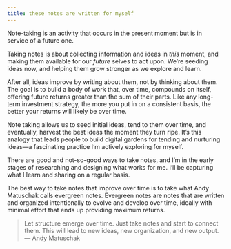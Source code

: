 ```yaml
---
title: these notes are written for myself
---
```

Note-taking is an activity that occurs in the present moment but is in service of a future one.

Taking notes is about collecting information and ideas in *this* moment, and making them available for our *future* selves to act upon. We’re seeding ideas now, and helping them grow stronger as we explore and learn.

After all, ideas improve by writing about them, not by thinking about them. The goal is to build a body of work that, over time, compounds on itself, offering future returns greater than the sum of their parts. Like any long-term investment strategy, the more you put in on a consistent basis, the better your returns will likely be over time.

Note taking allows us to seed initial ideas, tend to them over time, and eventually, harvest the best ideas the moment they turn ripe. It’s this analogy that leads people to build digital gardens for tending and nurturing ideas—a fascinating practice I’m actively exploring for myself.

There are good and not-so-good ways to take notes, and I’m in the early stages of researching and designing what works for me. I’ll be capturing what I learn and sharing on a regular basis.

The best way to take notes that improve over time is to take what Andy Matuschak calls evergreen notes. Evergreen notes are notes that are written and organized intentionally to evolve and develop over time, ideally with minimal effort that ends up providing maximum returns.

> Let structure emerge over time. Just take notes and start to connect them. This will lead to new ideas, new organization, and new output.  
— Andy Matuschak
